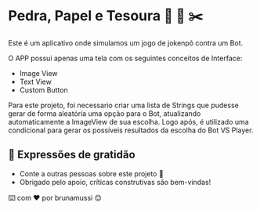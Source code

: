 # Pedra, Papel e Tesoura &#x1F48E; 	&#x1F9FB; &#x2702;&#xFE0F;

Este é um aplicativo onde simulamos um jogo de jokenpô contra um Bot. 

O APP possui apenas uma tela com os seguintes conceitos de Interface:
* Image View
* Text View
* Custom Button

Para este projeto, foi necessario criar uma lista de Strings que pudesse gerar de forma aleatória uma opção para o Bot, atualizando automaticamente a ImageView de sua escolha. 
Logo após, é utilizado uma condicional para gerar os possíveis resultados da escolha do Bot VS Player.

## 🎁 Expressões de gratidão

* Conte a outras pessoas sobre este projeto 📢
* Obrigado pelo apoio, críticas construtivas são bem-vindas!

⌨️ com ❤️ por brunamussi 😊

